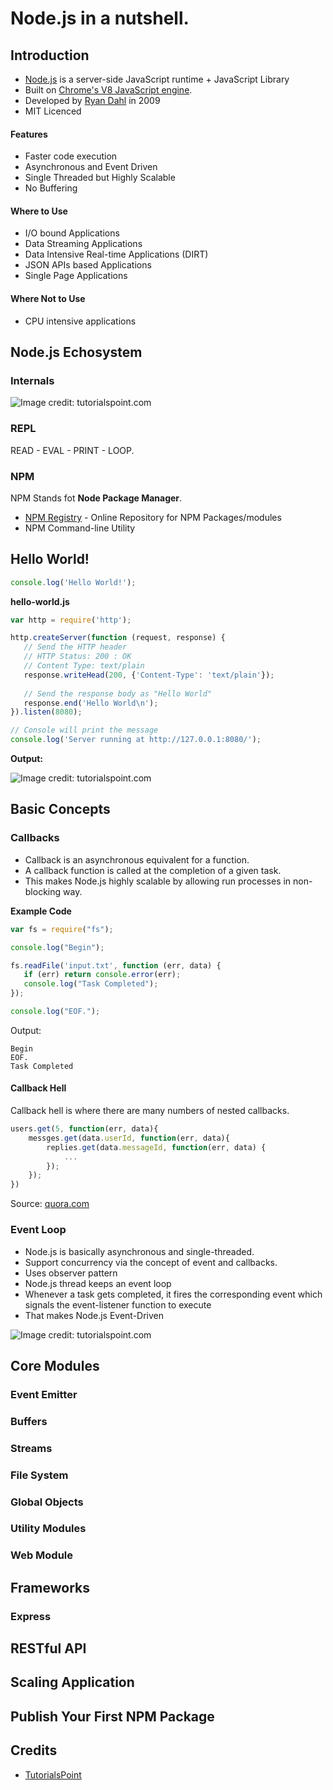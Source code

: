 # Node.js in a nutshell.

## Introduction

* [Node.js](https://nodejs.org/en/) is a server-side JavaScript runtime + JavaScript Library
* Built on [Chrome's V8 JavaScript engine](https://code.google.com/p/v8/).
* Developed by [Ryan Dahl](https://en.wikipedia.org/wiki/Ryan_Dahl) in 2009
* MIT Licenced 

#### Features

* Faster code execution
* Asynchronous and Event Driven
* Single Threaded but Highly Scalable
* No Buffering

#### Where to Use

* I/O bound Applications
* Data Streaming Applications
* Data Intensive Real-time Applications (DIRT)
* JSON APIs based Applications
* Single Page Applications

#### Where Not to Use

* CPU intensive applications

## Node.js Echosystem

### Internals

![Image credit: tutorialspoint.com](https://www.tutorialspoint.com/nodejs/images/nodejs_concepts.jpg)

### REPL

READ - EVAL - PRINT - LOOP.

### NPM

NPM Stands fot **Node Package Manager**.

* [NPM Registry](https://www.npmjs.com/) - Online Repository for NPM Packages/modules
* NPM Command-line Utility

## Hello World!

```js
console.log('Hello World!');
```

**hello-world.js**
```js
var http = require('http');

http.createServer(function (request, response) {
   // Send the HTTP header 
   // HTTP Status: 200 : OK
   // Content Type: text/plain
   response.writeHead(200, {'Content-Type': 'text/plain'});
   
   // Send the response body as "Hello World"
   response.end('Hello World\n');
}).listen(8080);

// Console will print the message
console.log('Server running at http://127.0.0.1:8080/');
```

**Output:**

![Image credit: tutorialspoint.com](https://www.tutorialspoint.com/nodejs/images/nodejs_sample.jpg)

## Basic Concepts

### Callbacks

* Callback is an asynchronous equivalent for a function.
* A callback function is called at the completion of a given task.
* This makes Node.js highly scalable by allowing run processes in non-blocking way.

**Example Code**
```js
var fs = require("fs");

console.log("Begin");

fs.readFile('input.txt', function (err, data) {
   if (err) return console.error(err);
   console.log("Task Completed");
});

console.log("EOF.");
```

Output:
```text
Begin
EOF.
Task Completed
```

#### Callback Hell

Callback hell is where there are many numbers of nested callbacks.

```js
users.get(5, function(err, data){
	messges.get(data.userId, function(err, data){
		replies.get(data.messageId, function(err, data) {
        	...
        });
    });
})
```
Source: [quora.com](https://www.quora.com/What-is-callback-hell)

### Event Loop

* Node.js is basically asynchronous and single-threaded.
* Support concurrency via the concept of event and callbacks.
* Uses observer pattern
* Node.js thread keeps an event loop
* Whenever a task gets completed, it fires the corresponding event which signals the event-listener function to execute
* That makes Node.js Event-Driven

![Image credit: tutorialspoint.com](https://www.tutorialspoint.com/nodejs/images/event_loop.jpg)

## Core Modules

### Event Emitter

### Buffers

### Streams

### File System

### Global Objects

### Utility Modules

### Web Module

## Frameworks

### Express

## RESTful API

## Scaling Application

## Publish Your First NPM Package

## Credits

* [TutorialsPoint](https://www.tutorialspoint.com/nodejs/)
